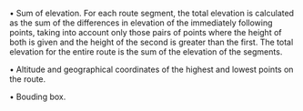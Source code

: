 • Sum of elevation. For each route segment, the total elevation is calculated as the sum of the differences in elevation of the immediately following points, taking into account only those pairs of points where the height of both is given and the height of the second is greater than the first. The total elevation for the entire route is the sum of the elevation of the segments.



• Altitude and geographical coordinates of the highest and lowest points on the route.


• Bouding box.
